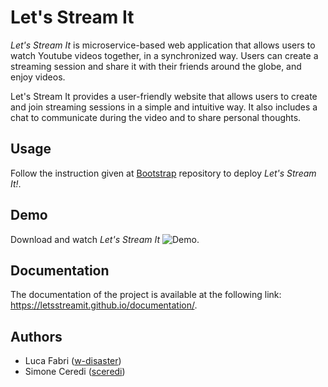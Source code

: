 # Let's Stream It

*Let's Stream It* is microservice-based web application that allows users to watch Youtube videos together, in a synchronized way.
Users can create a streaming session and share it with their friends around the globe, and enjoy videos.

Let's Stream It provides a user-friendly website that allows users to create and join streaming sessions in a simple and intuitive way.
It also includes a chat to communicate during the video and to share personal thoughts.


## Usage

Follow the instruction given at [Bootstrap](https://github.com/LetsStreamIt/bootstrap) repository to deploy *Let's Stream It!*.

## Demo

Download and watch *Let's Stream It* ![Demo]("./demo.mp4").

## Documentation

The documentation of the project is available at the following link: https://letsstreamit.github.io/documentation/.

## Authors

- Luca Fabri ([w-disaster](https://github.com/w-disaster))
- Simone Ceredi ([sceredi](https://github.com/sceredi))
